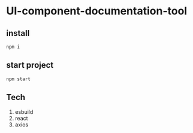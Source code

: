 # UI-component-documentation-tool

## install
```
npm i
```

## start project
```
npm start
```

## Tech
1. esbuild
2. react
3. axios
